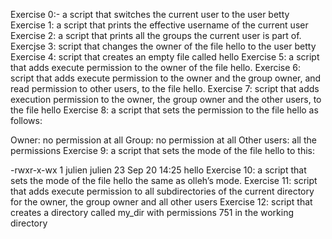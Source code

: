 Exercise 0:- a script that switches the current user to the user betty
Exercise 1: a script that prints the effective username of the current user
Exercise 2: a script that prints all the groups the current user is part of.
Exercjse 3: script that changes the owner of the file hello to the user betty
Exercise 4: script that creates an empty file called hello
Exercise 5: a script that adds execute permission to the owner of the file hello.
Exercise 6: script that adds execute permission to the owner and the group owner, and read permission to other users, to the file hello.
Exercise 7: script that adds execution permission to the owner, the group owner and the other users, to the file hello
Exercise 8: a script that sets the permission to the file hello as follows:

Owner: no permission at all
Group: no permission at all
Other users: all the permissions
Exercise 9: a script that sets the mode of the file hello to this:

-rwxr-x-wx 1 julien julien 23 Sep 20 14:25 hello
Exercise 10: a script that sets the mode of the file hello the same as olleh’s mode.
Exercise 11: script that adds execute permission to all subdirectories of the current directory for the owner, the group owner and all other users
Exercise 12: script that creates a directory called my_dir with permissions 751 in the working directory

